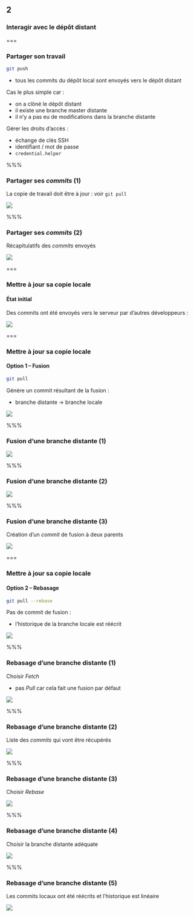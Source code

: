 <!-- .slide: data-background-image="images/git-logo.png" data-background-size="600px" class="chapter" -->
## 2
### Interagir avec le dépôt distant


===


<!-- .slide: class="slide" -->
### Partager son travail

```bash
git push
```
 - tous les commits du dépôt local sont envoyés vers le dépôt distant

Cas le plus simple car :
 - on a clôné le dépôt distant
 - il existe une branche master distante
 - il n’y a pas eu de modifications dans la branche distante

Gérer les droits d’accès :
 - échange de clés SSH
 - identifiant / mot de passe
 - `credential.helper`


%%%


<!-- .slide: data-background-image="images/eclipse-logo.png" data-background-size="700px" class="slide" -->
### Partager ses *commits* (1)

La copie de travail doit être à jour : voir `git pull`

<div class="center">
    <img src="egit/push-0.png" class="boxed-img" />
</div>


%%%


<!-- .slide: data-background-image="images/eclipse-logo.png" data-background-size="700px" class="slide" -->
### Partager ses *commits* (2)

Récapitulatifs des *commits* envoyés

<div class="center">
    <img src="egit/push-1.png" class="boxed-img" />
</div>


===

 
<!-- .slide: class="slide" -->
### Mettre à jour sa copie locale
#### État initial

Des commits ont été envoyés vers le serveur par d’autres développeurs :

<div class="center">
    <img src="images/rebase-1.png" />
</div>


===


<!-- .slide: class="slide" -->
### Mettre à jour sa copie locale
#### Option 1 – Fusion

```bash
git pull
```
Génère un commit résultant de la fusion :
 - branche distante -> branche locale

<div class="center">
    <img src="images/rebase-2.png" />
</div>


%%%


<!-- .slide: data-background-image="images/eclipse-logo.png" data-background-size="700px" class="slide" -->
### Fusion d’une branche distante (1)

<div class="center">
    <img src="egit/pull-0.png" class="boxed-img" />
</div>


%%%


<!-- .slide: data-background-image="images/eclipse-logo.png" data-background-size="700px" class="slide" -->
### Fusion d’une branche distante (2)

<div class="center">
    <img src="egit/pull-1.png" class="boxed-img" />
</div>


%%%


<!-- .slide: data-background-image="images/eclipse-logo.png" data-background-size="700px" class="slide" -->
### Fusion d’une branche distante (3)

Création d’un *commit* de fusion à deux parents

<div class="center">
    <img src="egit/pull-2.png" class="boxed-img" />
</div>


===


<!-- .slide: class="slide" -->
### Mettre à jour sa copie locale
#### Option 2 – Rebasage

```bash
git pull --rebase
```
Pas de commit de fusion :
 - l’historique de la branche locale est réécrit
 
<div class="center">
    <img src="images/rebase-3.png" />
</div>


%%%


<!-- .slide: data-background-image="images/eclipse-logo.png" data-background-size="700px" class="slide" -->
### Rebasage d’une branche distante (1)

Choisir *Fetch*

 - pas *Pull* car cela fait une fusion par défaut

<div class="center">
    <img src="egit/fetch-rebase-0.png" class="boxed-img" />
</div>


%%%


<!-- .slide: data-background-image="images/eclipse-logo.png" data-background-size="700px" class="slide" -->
### Rebasage d’une branche distante (2)

Liste des *commits* qui vont être récupérés
<div class="center">
    <img src="egit/fetch-rebase-1.png" class="boxed-img" />
</div>


%%%

<!-- .slide: data-background-image="images/eclipse-logo.png" data-background-size="700px" class="slide" -->
### Rebasage d’une branche distante (3)

Choisir *Rebase*
<div class="center">
    <img src="egit/fetch-rebase-2.png" class="boxed-img" />
</div>


%%%

<!-- .slide: data-background-image="images/eclipse-logo.png" data-background-size="700px" class="slide" -->
### Rebasage d’une branche distante (4)

Choisir la branche distante adéquate
<div class="center">
    <img src="egit/fetch-rebase-3.png" class="boxed-img" />
</div>


%%%


<!-- .slide: data-background-image="images/eclipse-logo.png" data-background-size="700px" class="slide" -->
### Rebasage d’une branche distante (5)

Les commits locaux ont été réécrits et l’historique est linéaire
<div class="center">
    <img src="egit/fetch-rebase-4.png" class="boxed-img" />
</div>